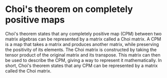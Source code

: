# Choi's theorem on completely positive maps

Choi's theorem states that any completely positive map (CPM) between two matrix algebras can be represented by a matrix called a Choi matrix. A CPM is a map that takes a matrix and produces another matrix, while preserving the positivity of its elements. The Choi matrix is constructed by taking the tensor product of the original matrix and its transpose. This matrix can then be used to describe the CPM, giving a way to represent it mathematically. In short, Choi's theorem states that any CPM can be represented by a matrix called the Choi matrix.
